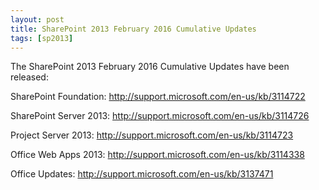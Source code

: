 ```yaml
---
layout: post
title: SharePoint 2013 February 2016 Cumulative Updates
tags: [sp2013]
---
```


The SharePoint 2013 February 2016 Cumulative Updates have been released:

SharePoint Foundation: <http://support.microsoft.com/en-us/kb/3114722>

SharePoint Server 2013: <http://support.microsoft.com/en-us/kb/3114726>

Project Server 2013: <http://support.microsoft.com/en-us/kb/3114723>

Office Web Apps 2013: <http://support.microsoft.com/en-us/kb/3114338>

Office Updates: <http://support.microsoft.com/en-us/kb/3137471>